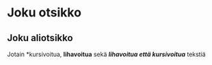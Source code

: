 # Joku otsikko

## Joku aliotsikko

Jotain *kursivoitua, **lihavoitua** sekä ***lihavoitua että kursivoitua*** tekstiä
